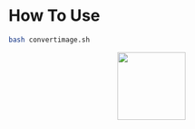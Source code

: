 # How To Use

```sh
bash convertimage.sh
```

<p align="center">
  <img align="center" src="https://media.discordapp.net/attachments/788023519736234045/802278062217101382/Ekran_goruntusu_2021-01-22_20-46-21.png" width="%120" height="120px"
</p>
